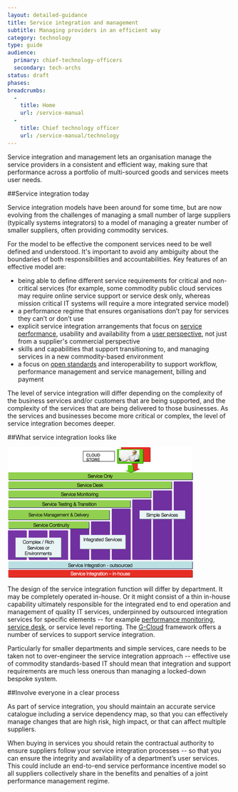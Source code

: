 ```yaml
---
layout: detailed-guidance
title: Service integration and management
subtitle: Managing providers in an efficient way
category: technology
type: guide
audience:
  primary: chief-technology-officers
  secondary: tech-archs
status: draft
phases:
breadcrumbs:
  -
    title: Home
    url: /service-manual
  -
    title: Chief technology officer
    url: /service-manual/technology
---
```


Service integration and management lets an organisation manage the service providers in a consistent and efficient way, making sure that performance across a portfolio of multi-sourced goods and services meets user needs.

##Service integration today

Service integration models have been around for some time, but are now evolving from the challenges of managing a small number of large suppliers (typically systems integrators) to a model of managing a greater number of smaller suppliers, often providing commodity services.

For the model to be effective the component services need to be well defined and understood. It's important to avoid any ambiguity about the boundaries of both responsibilities and accountabilities. Key features of an effective model are:

* being able to define different service requirements for critical and non-critical services (for example, some commodity public cloud services may require online service support or service desk only, whereas mission critical IT systems will require a more integrated service model)
* a performance regime that ensures organisations don’t pay for services they can’t or don’t use
* explicit service integration arrangements that focus on [service performance](/service-manual/operations/monitoring.html), usability and availability from a [user perspective](/service-manual/user-centred-design), not just from a supplier's commercial perspective
* skills and capabilities that support transitioning to, and managing services in a new commodity-based environment
* a focus on [open standards](/service-manual/making-software/open-standards-and-licensing.html) and interoperability to support workflow, performance management and service management, billing and payment

The level of service integration will differ depending on the complexity of the business services and/or customers that are being supported, and the complexity of the services that are being delivered to those businesses. As the services and businesses become more critical or complex, the level of service integration becomes deeper.

##What service integration looks like

<img src="/service-manual/assets/images/service-integration-diagram.png" alt="Diagram showing what service integration looks like for government" />

The design of the service integration function will differ by department. It may be completely operated in-house. Or it might consist of a thin in-house capability ultimately responsible for the integrated end to end operation and management of quality IT services, underpinned by outsourced integration services for specific elements -- for example [performance monitoring](/service-manual/making-software/analytics-tools.html), [service desk](/service-manual/operations/helpdesk.html), or service level reporting. The [G-Cloud](/how-to-use-cloudstore) framework offers a number of services to support service integration.

Particularly for smaller departments and simple services, care needs to be taken not to over-engineer the service integration approach -- effective use of commodity standards-based IT should mean that integration and support requirements are much less onerous than managing a locked-down bespoke system.

##Involve everyone in a clear process

As part of service integration, you should maintain an accurate service catalogue including a service dependency map, so that you can effectively manage changes that are high risk, high impact, or that can affect multiple suppliers.

When buying in services you should retain the contractual authority to ensure suppliers follow your service integration processes -- so that you can ensure the integrity and availability of a department’s user services. This could include an end-to-end service performance incentive model so all suppliers collectively share in the benefits and penalties of a joint performance management regime.
